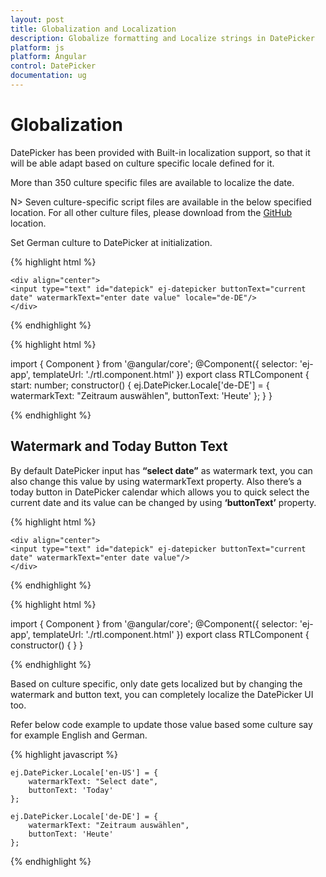 ```yaml
---
layout: post
title: Globalization and Localization
description: Globalize formatting and Localize strings in DatePicker  
platform: js
platform: Angular
control: DatePicker
documentation: ug
---
```

# Globalization

DatePicker has been provided with Built-in localization support, so that it will be able adapt based on culture specific locale defined for it. 

More than 350 culture specific files are available to localize the date. 

N> Seven culture-specific script files are available in the below specified location. For all other culture files, please download from the [GitHub](https://github.com/syncfusion/ej-global/tree/master/i18n) location.

Set German culture to DatePicker at initialization.

{% highlight html %}

    <div align="center">
    <input type="text" id="datepick" ej-datepicker buttonText="current date" watermarkText="enter date value" locale="de-DE"/>
    </div>

{% endhighlight %}

{% highlight html %}

import { Component } from '@angular/core';
@Component({
  selector: 'ej-app',
  templateUrl: './rtl.component.html'
})
export class RTLComponent {
  start: number;
  constructor() {
    ej.DatePicker.Locale['de-DE'] = {
        watermarkText: "Zeitraum auswählen",
        buttonText: 'Heute'
    };
  }
}

{% endhighlight %}

## Watermark and Today Button Text

By default DatePicker input has **“select date”** as watermark text, you can also change this value by using watermarkText property. Also there’s a today button in DatePicker calendar which allows you to quick select the current date and its value can be changed by using **‘buttonText’** property.

{% highlight html %}

    <div align="center">
    <input type="text" id="datepick" ej-datepicker buttonText="current date" watermarkText="enter date value"/>
    </div>

{% endhighlight %}

{% highlight html %}

import { Component } from '@angular/core';
@Component({
  selector: 'ej-app',
  templateUrl: './rtl.component.html'
})
export class RTLComponent {
  constructor() {
  }
}

{% endhighlight %}

Based on culture specific, only date gets localized but by changing the watermark and button text, you can completely localize the DatePicker UI too.

Refer below code example to update those value based some culture say for example English and German.

{% highlight javascript %}

    ej.DatePicker.Locale['en-US'] = {
        watermarkText: "Select date",
        buttonText: 'Today'
    };

    ej.DatePicker.Locale['de-DE'] = {
        watermarkText: "Zeitraum auswählen",
        buttonText: 'Heute'
    };

{% endhighlight %}

